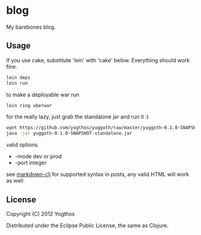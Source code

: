 # blog

My barebones blog. 

## Usage

If you use cake, substitute 'lein' with 'cake' below. Everything should work fine.

```bash
lein deps
lein run
```

to make a deployable war run

```bash
lein ring uberwar
```

for the really lazy, just grab the standalone jar and run it :)

```bash
wget https://github.com/yogthos/yuggoth/raw/master/yuggoth-0.1.0-SNAPSHOT.jar
java -jar yuggoth-0.1.0-SNAPSHOT-standalone.jar
```

valid options

* -mode dev or prod
* -port integer


see [markdown-clj](https://github.com/yogthos/markdown-clj) for supported syntax in posts, any valid HTML will work as well


## License

Copyright (C) 2012 Yogthos

Distributed under the Eclipse Public License, the same as Clojure.

